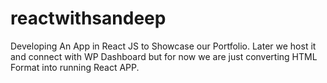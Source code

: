 # reactwithsandeep
Developing An App in React JS to Showcase our Portfolio. Later we host it and connect with WP Dashboard but for now we are just converting HTML Format into running React APP.

